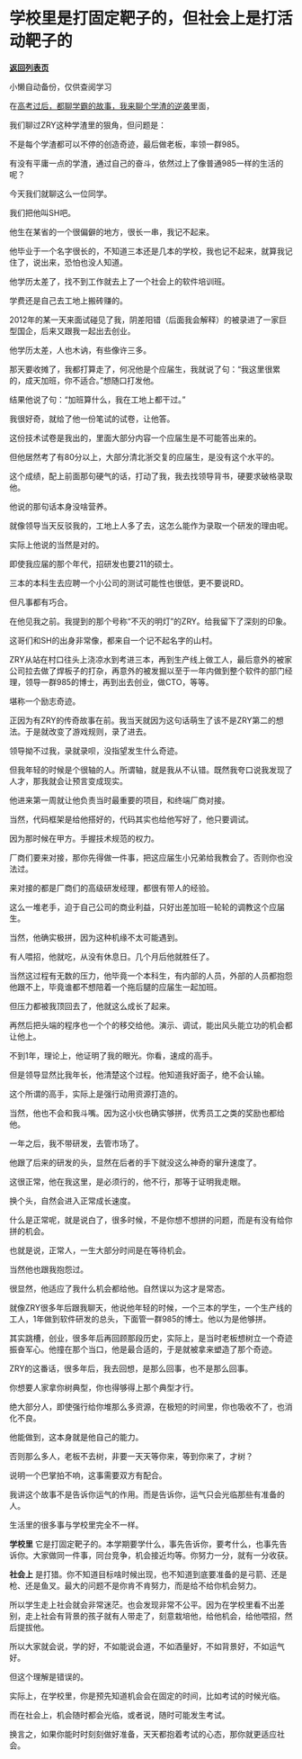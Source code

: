 # 学校里是打固定靶子的，但社会上是打活动靶子的

[**返回列表页**](/gzh/记忆承载3)

小懒自动备份，仅供查阅学习

在[高考过后，都聊学霸的故事，我来聊个学渣的逆袭](http://mp.weixin.qq.com/s?__biz=MzU3NDc5Nzc0NQ==&mid=2247484918&idx=1&sn=583c98fd4b6fdac82082ad9242225ecb&chksm=fd2da728ca5a2e3e147d0c5e4ab84939a703c2816f8b4aefd039a49fc2b999b17ce42ab43b19&scene=21#wechat_redirect)里面，

  

我们聊过ZRY这种学渣里的狠角，但问题是：

不是每个学渣都可以不停的创造奇迹，最后做老板，率领一群985。

  

有没有平庸一点的学渣，通过自己的奋斗，依然过上了像普通985一样的生活的呢？  

  

今天我们就聊这么一位同学。

  

我们把他叫SH吧。

  

他生在某省的一个很偏僻的地方，很长一串，我记不起来。

  

他毕业于一个名字很长的，不知道三本还是几本的学校，我也记不起来，就算我记住了，说出来，恐怕也没人知道。  

  

他学历太差了，找不到工作就去上了一个社会上的软件培训班。

  

学费还是自己去工地上搬砖赚的。

  

2012年的某一天来面试碰见了我，阴差阳错（后面我会解释）的被录进了一家巨型国企，后来又跟我一起出去创业。

  

他学历太差，人也木讷，有些像许三多。  

  

那天要收摊了，我都打算走了，何况他是个应届生，我就说了句：“我这里很累的，成天加班，你不适合。”想随口打发他。

  

结果他说了句：“加班算什么，我在工地上都干过。”  

  

我很好奇，就给了他一份笔试的试卷，让他答。

  

这份技术试卷是我出的，里面大部分内容一个应届生是不可能答出来的。

  

但他居然考了有80分以上，大部分清北浙交复的应届生，是没有这个水平的。

  

这个成绩，配上前面那句硬气的话，打动了我，我去找领导背书，硬要求破格录取他。  

  

他说的那句话本身没啥营养。

  

就像领导当天反驳我的，工地上人多了去，这怎么能作为录取一个研发的理由呢。

  

实际上他说的当然是对的。

  

即使我应届的那个年代，招研发也要211的硕士。

  

三本的本科生去应聘一个小公司的测试可能性也很低，更不要说RD。

  

但凡事都有巧合。

  

在他见我之前。我提到的那个号称“不灭的明灯”的ZRY。给我留下了深刻的印象。

  

这哥们和SH的出身非常像，都来自一个记不起名字的山村。

  

ZRY从站在村口往头上浇凉水到考进三本，再到生产线上做工人，最后意外的被家公司拉去做了焊板子的打杂，再意外的被发掘以至于一年内做到整个软件的部门经理，领导一群985的博士，再到出去创业，做CTO，等等。

  

堪称一个励志奇迹。

  

正因为有ZRY的传奇故事在前。我当天就因为这句话萌生了该不是ZRY第二的想法。于是就改变了游戏规则，录了进去。

  

领导拗不过我，录就录呗，没指望发生什么奇迹。

  

但我年轻的时候是个很轴的人。所谓轴，就是我从不认错。既然我夸口说我发现了人才，那我就会让预言变成现实。

  

他进来第一周就让他负责当时最重要的项目，和终端厂商对接。

  

当然，代码框架是给他搭好的，代码其实也给他写好了，他只要调试。

  

因为那时候在甲方。手握技术规范的权力。

  

厂商们要来对接，那你先得做一件事，把这应届生小兄弟给我教会了。否则你也没法过。

  

来对接的都是厂商们的高级研发经理，都很有带人的经验。

  

这么一堆老手，迫于自己公司的商业利益，只好出差加班一轮轮的调教这个应届生。

  

当然，他确实极拼，因为这种机缘不太可能遇到。

  

有人喂招，他就吃，从没有休息日。几个月后他就胜任了。

  

当然这过程有无数的压力，他毕竟一个本科生，有内部的人员，外部的人员都抱怨他跟不上，毕竟谁都不想陪着一个拖后腿的应届生一起加班。

  

但压力都被我顶回去了，他就这么成长了起来。

  

再然后把头端的程序也一个个的移交给他。演示、调试，能出风头能立功的机会都让他上。

  

不到1年，理论上，他证明了我的眼光。你看，速成的高手。

  

但是领导显然比我年长，他清楚这个过程。他知道我好面子，绝不会认输。

  

这个所谓的高手，实际上是强行动用资源打造的。

  

当然，他也不会和我斗嘴。因为这小伙也确实够拼，优秀员工之类的奖励也都给他。

  

一年之后，我不带研发，去管市场了。

  

他跟了后来的研发的头，显然在后者的手下就没这么神奇的窜升速度了。

  

这很正常，他在我这里，是必须行的，他不行，那等于证明我走眼。

  

换个头，自然会进入正常成长速度。

  

什么是正常呢，就是说白了，很多时候，不是你想不想拼的问题，而是有没有给你拼的机会。

  

也就是说，正常人，一生大部分时间是在等待机会。

  

当然他也跟我抱怨过。

  

很显然，他适应了我什么机会都给他。自然误以为这才是常态。

  

就像ZRY很多年后跟我聊天，他说他年轻的时候，一个三本的学生，一个生产线的工人，1年做到软件研发的总头，下面管一群985的博士。他以为是他够拼。

  

其实跳槽，创业，很多年后再回顾那段历史，实际上，是当时老板想树立一个奇迹振奋军心。他撞在那个当口，他是最合适的，于是就被拿来塑造了那个奇迹。

  

ZRY的这番话，很多年后，我去回想，是那么回事，也不是那么回事。

  

你想要人家拿你树典型，你也得够得上那个典型才行。

  

绝大部分人，即使强行给你堆那么多资源，在极短的时间里，你也吸收不了，也消化不良。

  

他能做到，这本身就是他自己的能力。

  

否则那么多人，老板不去树，非要一天天等你来，等到你来了，才树？  

  

说明一个巴掌拍不响，这事需要双方有配合。

  

我讲这个故事不是告诉你运气的作用。而是告诉你，运气只会光临那些有准备的人。

  

生活里的很多事与学校里完全不一样。

  

 **学校里** 它是打固定靶子的。本学期要学什么，事先告诉你，要考什么，也事先告诉你。大家做同一件事，同台竞争，机会接近均等。你努力一分，就有一分收获。

  

 **社会上** 是打猎。你不知道目标啥时候出现，也不知道到底要准备的是弓箭、还是枪、还是鱼叉。最大的问题不是你肯不肯努力，而是给不给你机会努力。

  

所以学生走上社会就会非常迷茫。也会发现非常不公平。因为在学校里看不出差别，走上社会有背景的孩子就有人带走了，刻意栽培他，给他机会，给他喂招，然后提拔他。

  

所以大家就会说，学的好，不如能说会道，不如酒量好，不如背景好，不如运气好。

  

但这个理解是错误的。

  

实际上，在学校里，你是预先知道机会会在固定的时间，比如考试的时候光临。

  

而在社会上，机会随时都会光临，或者说，随时可能发生考试。

  

换言之，如果你能时时刻刻做好准备，天天都抱着考试的心态，那你就更适应社会。

